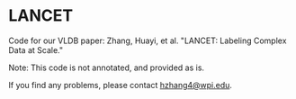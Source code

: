 # LANCET
Code for our VLDB paper: Zhang, Huayi, et al. "LANCET: Labeling Complex Data at Scale."

Note: This code is not annotated, and provided as is. 

If you find any problems, please contact hzhang4@wpi.edu.
